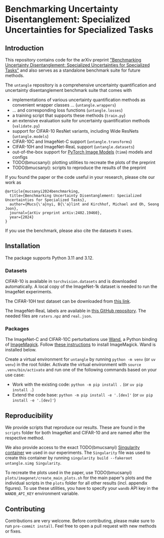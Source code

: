 # Benchmarking Uncertainty Disentanglement: Specialized Uncertainties for Specialized Tasks

## Introduction

This repository contains code for the arXiv preprint ["Benchmarking Uncertainty Disentanglement: Specialized Uncertainties for Specialized Tasks"](https://arxiv.org/abs/2402.19460) and also serves as a standalone benchmark suite for future methods.

The `untangle` repository is a comprehensive uncertainty quantification and uncertainty disentanglement benchmark suite that comes with
- implementations of various uncertainty quantification methods as convenient wrapper classes ... (`untangle.wrappers`)
- ... and corresponding loss functions (`untangle.losses`)
- a training script that supports these methods (`train.py`)
- an extensive evaluation suite for uncertainty quantification methods (`validate.py`)
- support for CIFAR-10 ResNet variants, including Wide ResNets (`untangle.models`)
- CIFAR-10C and ImageNet-C support (`untangle.transforms`)
- CIFAR-10H and ImageNet-ReaL support (`untangle.datasets`)
- out-of-the-box support for [PyTorch Image Models](https://github.com/huggingface/pytorch-image-models/) (`timm`) models and configs
- TODO(bmucsanyi): plotting utilities to recreate the plots of the preprint
- TODO(bmucsanyi): scripts to reproduce the results of the preprint

If you found the paper or the code useful in your research, please cite our work as
```
@article{mucsanyi2024benchmarking,
  title={Benchmarking Uncertainty Disentanglement: Specialized Uncertainties for Specialized Tasks},
  author={Mucs{\'a}nyi, B{\'a}lint and Kirchhof, Michael and Oh, Seong Joon},
  journal={arXiv preprint arXiv:2402.19460},
  year={2024}
}
```

If you use the benchmark, please also cite the datasets it uses.

## Installation

The package supports Python 3.11 and 3.12.

### Datasets

CIFAR-10 is available in `torchvision.datasets` and is downloaded automatically. A local copy of the ImageNet-1k dataset is needed to run the ImageNet experiments.

The CIFAR-10H test dataset can be downloaded from [this link](https://zenodo.org/records/8115942).

The ImageNet-ReaL labels are available in [this GitHub repository](https://github.com/google-research/reassessed-imagenet). The needed files are `raters.npz` and `real.json`.

### Packages

The ImageNet-C and CIFAR-10C perturbations use [Wand](https://docs.wand-py.org/en/latest/index.html), a Python binding of [ImageMagick](https://imagemagick.org/index.php). Follow [these instructions](https://docs.wand-py.org/en/latest/guide/install.html) to install ImageMagick. Wand is installed below.

Create a virtual environment for `untangle` by running `python -m venv` (or `uv venv`) in the root folder.
Activate the virtual environment with `source .venv/bin/activate` and run one of the following commands based on your use case:
- Work with the existing code: `python -m pip install .` (or `uv pip install .`)
- Extend the code base: `python -m pip install -e '.[dev]'` (or `uv pip install -e '.[dev]'`)

## Reproducibility

We provide scripts that reproduce our results.
These are found in the `scripts` folder for both ImageNet and CIFAR-10 and are named after the respective method.

We also provide access to the exact TODO(bmucsanyi) [Singularity container](https://drive.google.com/file/d/1eYClorSZe3FMNFCZiXGLuSQJizMgPNfq/view?usp=sharing) we used in our experiments.
The `Singularity` file was used to create this container by running `singularity build --fakeroot untangle.simg Singularity`.

To recreate the plots used in the paper, use TODO(bmucsanyi) `plots/imagenet/create_main_plots.sh` for the main paper's plots and the individual scripts in the `plots` folder for all other results (incl. appendix figures). To use these utilities, you have to specify your `wandb` API key in the `WANDB_API_KEY` environment variable.

## Contributing

Contributions are very welcome. Before contributing, please make sure to run `pre-commit install`. Feel free to open a pull request with new methods or fixes.
